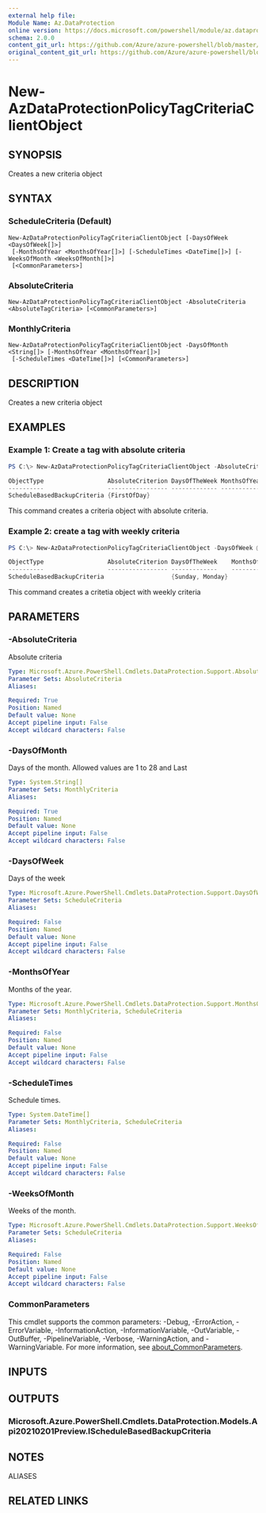 ```yaml
---
external help file: 
Module Name: Az.DataProtection
online version: https://docs.microsoft.com/powershell/module/az.dataprotection/new-azdataprotectionpolicytagcriteriaclientobject
schema: 2.0.0
content_git_url: https://github.com/Azure/azure-powershell/blob/master/src/DataProtection/help/New-AzDataProtectionPolicyTagCriteriaClientObject.md
original_content_git_url: https://github.com/Azure/azure-powershell/blob/master/src/DataProtection/help/New-AzDataProtectionPolicyTagCriteriaClientObject.md
---
```


# New-AzDataProtectionPolicyTagCriteriaClientObject

## SYNOPSIS
Creates a new criteria object

## SYNTAX

### ScheduleCriteria (Default)
```
New-AzDataProtectionPolicyTagCriteriaClientObject [-DaysOfWeek <DaysOfWeek[]>]
 [-MonthsOfYear <MonthsOfYear[]>] [-ScheduleTimes <DateTime[]>] [-WeeksOfMonth <WeeksOfMonth[]>]
 [<CommonParameters>]
```

### AbsoluteCriteria
```
New-AzDataProtectionPolicyTagCriteriaClientObject -AbsoluteCriteria <AbsoluteTagCriteria> [<CommonParameters>]
```

### MonthlyCriteria
```
New-AzDataProtectionPolicyTagCriteriaClientObject -DaysOfMonth <String[]> [-MonthsOfYear <MonthsOfYear[]>]
 [-ScheduleTimes <DateTime[]>] [<CommonParameters>]
```

## DESCRIPTION
Creates a new criteria object

## EXAMPLES

### Example 1: Create a tag with absolute criteria 
```powershell
PS C:\> New-AzDataProtectionPolicyTagCriteriaClientObject -AbsoluteCriteria FirstOfDay

ObjectType                  AbsoluteCriterion DaysOfTheWeek MonthsOfYear ScheduleTime WeeksOfTheMonth
----------                  ----------------- ------------- ------------ ------------ ---------------
ScheduleBasedBackupCriteria {FirstOfDay}
```

This command creates a criteria object with absolute criteria.

### Example 2: create a tag with weekly criteria
```powershell
PS C:\> New-AzDataProtectionPolicyTagCriteriaClientObject -DaysOfWeek @("Sunday", "Monday")

ObjectType                  AbsoluteCriterion DaysOfTheWeek    MonthsOfYear ScheduleTime WeeksOfTheMonth
----------                  ----------------- -------------    ------------ ------------ ---------------
ScheduleBasedBackupCriteria                   {Sunday, Monday}
```

This command creates a critetia object with weekly criteria

## PARAMETERS

### -AbsoluteCriteria
Absolute criteria

```yaml
Type: Microsoft.Azure.PowerShell.Cmdlets.DataProtection.Support.AbsoluteTagCriteria
Parameter Sets: AbsoluteCriteria
Aliases:

Required: True
Position: Named
Default value: None
Accept pipeline input: False
Accept wildcard characters: False
```

### -DaysOfMonth
Days of the month.
Allowed values are 1 to 28 and Last

```yaml
Type: System.String[]
Parameter Sets: MonthlyCriteria
Aliases:

Required: True
Position: Named
Default value: None
Accept pipeline input: False
Accept wildcard characters: False
```

### -DaysOfWeek
Days of the week

```yaml
Type: Microsoft.Azure.PowerShell.Cmdlets.DataProtection.Support.DaysOfWeek[]
Parameter Sets: ScheduleCriteria
Aliases:

Required: False
Position: Named
Default value: None
Accept pipeline input: False
Accept wildcard characters: False
```

### -MonthsOfYear
Months of the year.

```yaml
Type: Microsoft.Azure.PowerShell.Cmdlets.DataProtection.Support.MonthsOfYear[]
Parameter Sets: MonthlyCriteria, ScheduleCriteria
Aliases:

Required: False
Position: Named
Default value: None
Accept pipeline input: False
Accept wildcard characters: False
```

### -ScheduleTimes
Schedule times.

```yaml
Type: System.DateTime[]
Parameter Sets: MonthlyCriteria, ScheduleCriteria
Aliases:

Required: False
Position: Named
Default value: None
Accept pipeline input: False
Accept wildcard characters: False
```

### -WeeksOfMonth
Weeks of the month.

```yaml
Type: Microsoft.Azure.PowerShell.Cmdlets.DataProtection.Support.WeeksOfMonth[]
Parameter Sets: ScheduleCriteria
Aliases:

Required: False
Position: Named
Default value: None
Accept pipeline input: False
Accept wildcard characters: False
```

### CommonParameters
This cmdlet supports the common parameters: -Debug, -ErrorAction, -ErrorVariable, -InformationAction, -InformationVariable, -OutVariable, -OutBuffer, -PipelineVariable, -Verbose, -WarningAction, and -WarningVariable. For more information, see [about_CommonParameters](http://go.microsoft.com/fwlink/?LinkID=113216).

## INPUTS

## OUTPUTS

### Microsoft.Azure.PowerShell.Cmdlets.DataProtection.Models.Api20210201Preview.IScheduleBasedBackupCriteria

## NOTES

ALIASES

## RELATED LINKS

